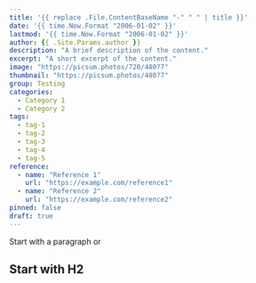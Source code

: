 ```yaml
---
title: '{{ replace .File.ContentBaseName "-" " " | title }}'
date: '{{ time.Now.Format "2006-01-02" }}'
lastmod: '{{ time.Now.Format "2006-01-02" }}'
author: {{ .Site.Params.author }}
description: "A brief description of the content."
excerpt: "A short excerpt of the content."
image: "https://picsum.photos/720/480?7"
thumbnail: "https://picsum.photos/480?7"
group: Testing
categories:
  - Category 1
  - Category 2
tags:
  - tag-1
  - tag-2
  - tag-3
  - tag-4
  - tag-5
reference:
  - name: "Reference 1"
    url: "https://example.com/reference1"
  - name: "Reference 2"
    url: "https://example.com/reference2"
pinned: false
draft: true
---
```

Start with a paragraph or
## Start with H2
